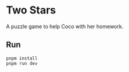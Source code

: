 # Two Stars

A puzzle game to help Coco with her homework.

## Run

```
pnpm install
pnpm run dev
```

